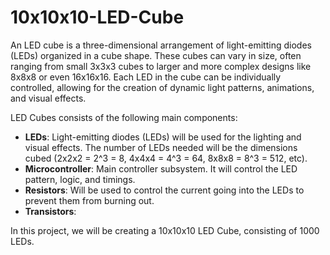 # 10x10x10-LED-Cube


An LED cube is a three-dimensional arrangement of light-emitting diodes (LEDs) organized in a cube shape. These cubes can vary in size, often ranging from small 3x3x3 cubes to larger and more complex designs like 8x8x8 or even 16x16x16. Each LED in the cube can be individually controlled, allowing for the creation of dynamic light patterns, animations, and visual effects.

LED Cubes consists of the following main components:
- **LEDs**: Light-emitting diodes (LEDs) will be used for the lighting and visual effects. The number of LEDs needed will be the dimensions cubed (2x2x2 = 2^3 = 8, 4x4x4 = 4^3 = 64, 8x8x8 = 8^3 = 512, etc).
- **Microcontroller**: Main controller subsystem. It will control the LED pattern, logic, and timings.
- **Resistors**: Will be used to control the current going into the LEDs to prevent them from burning out.
- **Transistors**:

In this project, we will be creating a 10x10x10 LED Cube, consisting of 1000 LEDs.
